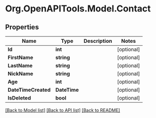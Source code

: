 # Org.OpenAPITools.Model.Contact

## Properties

Name | Type | Description | Notes
------------ | ------------- | ------------- | -------------
**Id** | **int** |  | [optional] 
**FirstName** | **string** |  | [optional] 
**LastName** | **string** |  | [optional] 
**NickName** | **string** |  | [optional] 
**Age** | **int** |  | [optional] 
**DateTimeCreated** | **DateTime** |  | [optional] 
**IsDeleted** | **bool** |  | [optional] 

[[Back to Model list]](../README.md#documentation-for-models) [[Back to API list]](../README.md#documentation-for-api-endpoints) [[Back to README]](../README.md)

